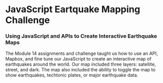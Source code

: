# JavaScript Eartquake Mapping Challenge
### Using JavaScript and APIs to Create Interactive Earthquake Maps

The Module 14 assignments and challenge taught us how to use an API, Mapbox, and fine tune our JavaScript to create an interactive map of
earthquakes around the world. Our map included three layers: satellite, street, and dark. The map also included the ability to toggle the
map to show earthquakes, techtonic plates, or major earthquake data.
